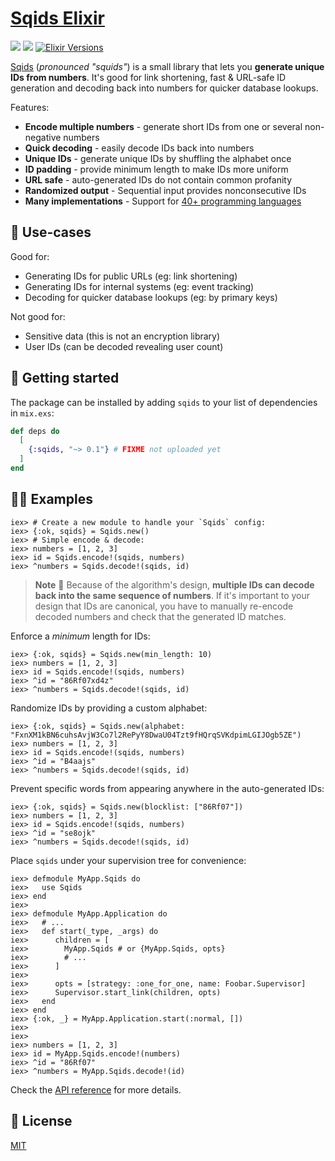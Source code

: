 # [Sqids Elixir](https://sqids.org/elixir)

[![](https://img.shields.io/hexpm/v/sqids.svg?style=flat)](https://hex.pm/packages/sqids)
[![](https://github.com/sqids/sqids-elixir/actions/workflows/ci.yml/badge.svg)](https://github.com/sqids/sqids-elixir/actions/workflows/ci.yml)
[![Elixir Versions](https://img.shields.io/badge/Compatible%20with%20Elixir-1.12%20to%201.15-blue)](https://elixir-lang.org/)

[Sqids](https://sqids.org/python) (*pronounced "squids"*) is a small library
that lets you **generate unique IDs from numbers**. It's good for link
shortening, fast & URL-safe ID generation and decoding back into numbers for
quicker database lookups.

Features:

- **Encode multiple numbers** - generate short IDs from one or several non-negative numbers
- **Quick decoding** - easily decode IDs back into numbers
- **Unique IDs** - generate unique IDs by shuffling the alphabet once
- **ID padding** - provide minimum length to make IDs more uniform
- **URL safe** - auto-generated IDs do not contain common profanity
- **Randomized output** - Sequential input provides nonconsecutive IDs
- **Many implementations** - Support for [40+ programming languages](https://sqids.org/)

## 🧰 Use-cases

Good for:

- Generating IDs for public URLs (eg: link shortening)
- Generating IDs for internal systems (eg: event tracking)
- Decoding for quicker database lookups (eg: by primary keys)

Not good for:

- Sensitive data (this is not an encryption library)
- User IDs (can be decoded revealing user count)

## 🚀 Getting started

The package can be installed by adding `sqids` to your list of dependencies in `mix.exs`:

```elixir
def deps do
  [
    {:sqids, "~> 0.1"} # FIXME not uploaded yet
  ]
end
```

## 👩‍💻 Examples

    iex> # Create a new module to handle your `Sqids` config:
    iex> {:ok, sqids} = Sqids.new()
    iex> # Simple encode & decode:
    iex> numbers = [1, 2, 3]
    iex> id = Sqids.encode!(sqids, numbers)
    iex> ^numbers = Sqids.decode!(sqids, id)

> **Note**
> 🚧 Because of the algorithm's design, **multiple IDs can decode back into the
> same sequence of numbers**. If it's important to your design that IDs are
> canonical, you have to manually re-encode decoded numbers and check that the
> generated ID matches.

Enforce a *minimum* length for IDs:

    iex> {:ok, sqids} = Sqids.new(min_length: 10)
    iex> numbers = [1, 2, 3]
    iex> id = Sqids.encode!(sqids, numbers)
    iex> ^id = "86Rf07xd4z"
    iex> ^numbers = Sqids.decode!(sqids, id)

Randomize IDs by providing a custom alphabet:

    iex> {:ok, sqids} = Sqids.new(alphabet: "FxnXM1kBN6cuhsAvjW3Co7l2RePyY8DwaU04Tzt9fHQrqSVKdpimLGIJOgb5ZE")
    iex> numbers = [1, 2, 3]
    iex> id = Sqids.encode!(sqids, numbers)
    iex> ^id = "B4aajs"
    iex> ^numbers = Sqids.decode!(sqids, id)

Prevent specific words from appearing anywhere in the auto-generated IDs:

    iex> {:ok, sqids} = Sqids.new(blocklist: ["86Rf07"])
    iex> numbers = [1, 2, 3]
    iex> id = Sqids.encode!(sqids, numbers)
    iex> ^id = "se8ojk"
    iex> ^numbers = Sqids.decode!(sqids, id)

Place `sqids` under your supervision tree for convenience:

    iex> defmodule MyApp.Sqids do
    iex>   use Sqids
    iex> end
    iex>
    iex> defmodule MyApp.Application do
    iex>   # ...
    iex>   def start(_type, _args) do
    iex>      children = [
    iex>        MyApp.Sqids # or {MyApp.Sqids, opts}
    iex>        # ...
    iex>      ]
    iex>
    iex>      opts = [strategy: :one_for_one, name: Foobar.Supervisor]
    iex>      Supervisor.start_link(children, opts)
    iex>   end
    iex> end
    iex> {:ok, _} = MyApp.Application.start(:normal, [])
    iex>
    iex>
    iex> numbers = [1, 2, 3]
    iex> id = MyApp.Sqids.encode!(numbers)
    iex> ^id = "86Rf07"
    iex> ^numbers = MyApp.Sqids.decode!(id)

Check the [API reference](https://hexdocs.pm/sqids/api-reference.html) for more details.

## 📝 License

[MIT](LICENSE)
